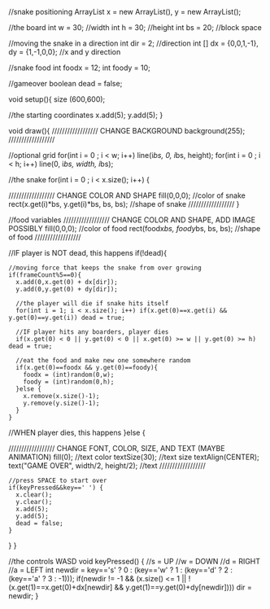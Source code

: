 //snake positioning
ArrayList<Integer> x = new ArrayList<Integer>(), y = new ArrayList<Integer>();

//the board
int w = 30; //width
int h = 30; //height
int bs = 20; //block space

//moving the snake in a direction
int dir = 2; //direction
int [] dx = {0,0,1,-1}, dy = {1,-1,0,0}; //x and y direction

//snake food
int foodx = 12;
int foody = 10;

//gameover
boolean dead = false;

void setup(){
  size (600,600); 
  
  //the starting coordinates 
  x.add(5);
  y.add(5);
}

void draw(){
////////////////// CHANGE BACKGROUND
  background(255);
//////////////////  
  
  //optional grid
  for(int i = 0 ; i < w; i++) line(i*bs, 0, i*bs, height);
  for(int i = 0 ; i < h; i++) line(0, i*bs, width, i*bs);
  
  //the snake
  for(int i = 0 ; i < x.size(); i++) {
    
////////////////// CHANGE COLOR AND SHAPE
    fill(0,0,0); //color of snake
    rect(x.get(i)*bs, y.get(i)*bs, bs, bs); //shape of snake
//////////////////
  }
  
  //food variables
////////////////// CHANGE COLOR AND SHAPE, ADD IMAGE POSSIBLY
  fill(0,0,0); //color of food
  rect(foodx*bs, foody*bs, bs, bs); //shape of food
//////////////////
  
  //IF player is NOT dead, this happens
  if(!dead){ 
    
    //moving force that keeps the snake from over growing
    if(frameCount%5==0){
      x.add(0,x.get(0) + dx[dir]);
      y.add(0,y.get(0) + dy[dir]);
      
      //the player will die if snake hits itself
      for(int i = 1; i < x.size(); i++) if(x.get(0)==x.get(i) && y.get(0)==y.get(i)) dead = true;
      
      //IF player hits any boarders, player dies
      if(x.get(0) < 0 || y.get(0) < 0 || x.get(0) >= w || y.get(0) >= h) dead = true;
     
      //eat the food and make new one somewhere random
      if(x.get(0)==foodx && y.get(0)==foody){
        foodx = (int)random(0,w);
        foody = (int)random(0,h);
      }else {
        x.remove(x.size()-1);
        y.remove(y.size()-1);
      }
    }
  //WHEN player dies, this happens
  }else {
    
////////////////// CHANGE FONT, COLOR, SIZE, AND TEXT (MAYBE ANIMATION)
    fill(0); //text color
    textSize(30); //text size
    textAlign(CENTER);
    text("GAME OVER", width/2, height/2); //text
//////////////////
    
    //press SPACE to start over
    if(keyPressed&&key==' ') {
      x.clear();
      y.clear();
      x.add(5);
      y.add(5);
      dead = false;
    }
  }
}

//the controls WASD
void keyPressed() {
               //s = UP       //w = DOWN       //d = RIGHT     //a = LEFT
  int newdir = key=='s' ? 0 : (key=='w' ? 1 : (key=='d' ? 2 : (key=='a' ? 3 : -1)));
  if(newdir != -1 && (x.size() <= 1 || !(x.get(1)==x.get(0)+dx[newdir] && y.get(1)==y.get(0)+dy[newdir]))) dir = newdir;
}
